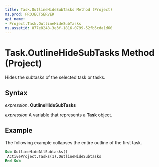 ```yaml
---
title: Task.OutlineHideSubTasks Method (Project)
ms.prod: PROJECTSERVER
api_name:
- Project.Task.OutlineHideSubTasks
ms.assetid: 877e8248-3e3f-1816-0799-52fb5cda1d60
---
```



# Task.OutlineHideSubTasks Method (Project)

Hides the subtasks of the selected task or tasks.


## Syntax

 _expression_. **OutlineHideSubTasks**

 _expression_ A variable that represents a **Task** object.


## Example

The following example collapses the entire outline of the first task.


```vb
Sub OutlineHideAllSubtasks() 
 ActiveProject.Tasks(1).OutlineHideSubtasks 
End Sub
```


